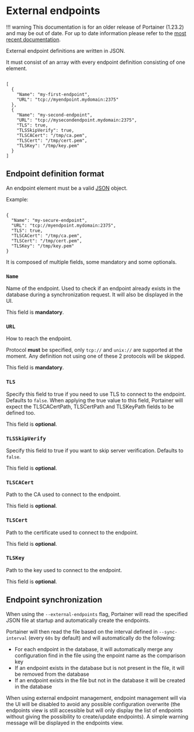 External endpoints
==================

!!! warning
    This documentation is for an older release of Portainer (1.23.2) and may be out of date. For up to date information please refer to the [most recent documentation](/quickstart/).

External endpoint definitions are written in JSON.

It must consist of an array with every endpoint definition consisting of
one element.

<pre><code>
[
  {
    "Name": "my-first-endpoint",
    "URL": "tcp://myendpoint.mydomain:2375"
  },
  {
    "Name": "my-second-endpoint",
    "URL": "tcp://mysecondendpoint.mydomain:2375",
    "TLS": true,
    "TLSSkipVerify": true,
    "TLSCACert": "/tmp/ca.pem",
    "TLSCert": "/tmp/cert.pem",
    "TLSKey": "/tmp/key.pem"
  }
]
</code></pre>

Endpoint definition format
--------------------------

An endpoint element must be a valid [JSON](http://www.json.org/) object.

Example:

<pre><code>
{
  "Name": "my-secure-endpoint",
  "URL": "tcp://myendpoint.mydomain:2375",
  "TLS": true,
  "TLSCACert": "/tmp/ca.pem",
  "TLSCert": "/tmp/cert.pem",
  "TLSKey": "/tmp/key.pem"
}
</code></pre>

It is composed of multiple fields, some mandatory and some optionals.

### `Name`

Name of the endpoint. Used to check if an endpoint already exists in the
database during a synchronization request. It will also be displayed in
the UI.

This field is **mandatory**.

### `URL`

How to reach the endpoint.

Protocol **must** be specified, only `tcp://` and `unix://` are
supported at the moment. Any definition not using one of these 2
protocols will be skipped.

This field is **mandatory**.

### `TLS`

Specify this field to true if you need to use TLS to connect to the
endpoint. Defaults to `false`. When applying the true value to this
field, Portainer will expect the TLSCACertPath, TLSCertPath and
TLSKeyPath fields to be defined too.

This field is **optional**.

### `TLSSkipVerify`

Specify this field to true if you want to skip server verification.
Defaults to `false`.

This field is **optional**.

### `TLSCACert`

Path to the CA used to connect to the endpoint.

This field is **optional**.

### `TLSCert`

Path to the certificate used to connect to the endpoint.

This field is **optional**.

### `TLSKey`

Path to the key used to connect to the endpoint.

This field is **optional**.

Endpoint synchronization
------------------------

When using the `--external-endpoints` flag, Portainer will read the
specified JSON file at startup and automatically create the endpoints.

Portainer will then read the file based on the interval defined in
`--sync-interval` (every `60s` by default) and will automatically do the
following:

-   For each endpoint in the database, it will automatically merge any
    configuration find in the file using the enpoint name as the
    comparison key
-   If an endpoint exists in the database but is not present in the
    file, it will be removed from the database
-   If an endpoint exists in the file but not in the database it will be
    created in the database

When using external endpoint management, endpoint management will via
the UI will be disabled to avoid any possible configuration overwrite
(the endpoints view is still accessible but will only display the list
of endpoints without giving the possibility to create/update endpoints).
A simple warning message will be displayed in the endpoints view.